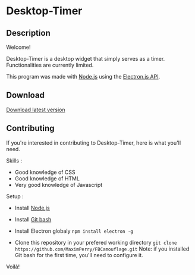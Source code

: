 # Desktop-Timer

## Description
Welcome!

Desktop-Timer is a desktop widget that simply serves as a timer. Functionalities are currently limited.

This program was made with [Node.js](https://nodejs.org/en/) using the [Electron.js API](https://electronjs.org/).

## Download
[Download latest version](https://github.com/MaximPerry/Desktop-Timer/raw/master/release-builds/windows-installer/DesktopTimer.exe)

## Contributing
If you're interested in contributing to Desktop-Timer, here is what you'll need.

Skills :
- Good knowledge of CSS
- Good knowledge of HTML
- Very good knowledge of Javascript

Setup : 
- Install [Node.js](https://nodejs.org/en/)
- Install [Git bash](https://git-scm.com/downloads)
- Install Electron globaly `npm install electron -g`

- Clone this repository in your prefered working directory
  `git clone https://github.com/MaximPerry/FBCamouflage.git`
  Note: if you installed Git bash for the first time, you'll need to configure it.

Voilà!